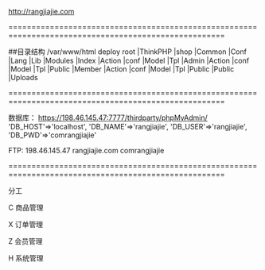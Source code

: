 http://rangjiajie.com

=====================================================================================================

##目录结构 /var/www/html
deploy root
                |ThinkPHP
                |shop   |Common
                        |Conf
                        |Lang 
                        |Lib
                        |Modules    |Index  |Action
                                            |conf
                                            |Model
                                            |Tpl
                                    |Admin  |Action
                                            |conf
                                            |Model
                                            |Tpl
                                                |Public
                                    |Member |Action
                                            |conf
                                            |Model
                                            |Tpl
                                                |Public
                |Public  
                |Uploads    
                 

=====================================================================================================

数据库：
https://198.46.145.47:7777/thirdparty/phpMyAdmin/ 
    'DB_HOST'=>'localhost',
    'DB_NAME'=>'rangjiajie',
    'DB_USER'=>'rangjiajie',
    'DB_PWD'=>'comrangjiajie'

FTP:
198.46.145.47  rangjiajie.com   comrangjiajie


=====================================================================================================

分工

C 商品管理

X 订单管理

Z 会员管理

H 系统管理

